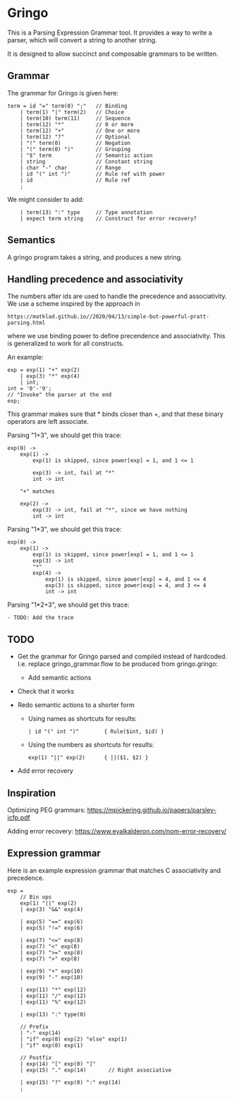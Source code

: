 # Gringo

This is a Parsing Expression Grammar tool. It provides a way
to write a parser, which will convert a string to another string.

It is designed to allow succinct and composable grammars to be
written.

## Grammar

The grammar for Gringo is given here:

	term = id "=" term(0) ";"	// Binding
		| term(1) "|" term(2)	// Choice
		| term(10) term(11)		// Sequence
		| term(12) "*"			// 0 or more
		| term(12) "+"			// One or more
		| term(12) "?"			// Optional
		| "!" term(0)			// Negation
		| "(" term(0) ")" 		// Grouping
		| "$" term              // Semantic action
		| string				// Constant string
		| char "-" char			// Range
		| id "(" int ")"		// Rule ref with power
		| id					// Rule ref
		;

We might consider to add:

		| term(13) ":" type		// Type annotation
		| expect term string	// Construct for error recovery?

## Semantics

A gringo program takes a string, and produces a new string.

## Handling precedence and associativity

The numbers after ids are used to handle the precedence and associativity.
We use a scheme inspired by the approach in 

	https://matklad.github.io//2020/04/13/simple-but-powerful-pratt-parsing.html

where we use binding power to define precendence and associativity. This is
generalized to work for all constructs. 

An example:

	exp = exp(1) "+" exp(2)
		| exp(3) "*" exp(4)
		| int;
	int = '0'-'9';
	// "Invoke" the parser at the end
	exp;

This grammar makes sure that * binds closer than +, and that these binary
operators are left associate.

Parsing "1+3", we should get this trace:

	exp(0) ->
		exp(1) -> 
			exp(1) is skipped, since power[exp] = 1, and 1 <= 1
		
			exp(3) -> int, fail at "*"
			int -> int

		"+" matches

		exp(2) -> 
			exp(3) -> int, fail at "*", since we have nothing
			int -> int

Parsing "1*3", we should get this trace:

	exp(0) ->
		exp(1) ->
			exp(1) is skipped, since power[exp] = 1, and 1 <= 1
			exp(3) -> int
			"*"
			exp(4) ->
				exp(1) is skipped, since power[exp] = 4, and 1 <= 4
				exp(3) is skipped, since power[exp] = 4, and 3 <= 4
				int -> int

Parsing "1*2+3", we should get this trace:

	- TODO: Add the trace

## TODO

- Get the grammar for Gringo parsed and compiled instead
  of hardcoded. I.e. replace gringo_grammar.flow to be 
  produced from gringo.gringo:
   - Add semantic actions

- Check that it works

- Redo semantic actions to a shorter form
  - Using names as shortcuts for results:

		| id "(" int ")"		{ Rule($int, $id) }

  - Using the numbers as shortcuts for results:

		exp(1) "||" exp(2)		{ ||($1, $2) }

- Add error recovery

## Inspiration

Optimizing PEG grammars:
https://mpickering.github.io/papers/parsley-icfp.pdf

Adding error recovery:
https://www.eyalkalderon.com/nom-error-recovery/

## Expression grammar

Here is an example expression grammar that matches C
associativity and precedence.

	exp = 
		// Bin ops
		exp(1) "||" exp(2)
		| exp(3) "&&" exp(4)

		| exp(5) "==" exp(6)
		| exp(5) "!=" exp(6)

		| exp(7) "<=" exp(8)
		| exp(7) "<" exp(8)
		| exp(7) ">=" exp(8)
		| exp(7) ">" exp(8)

		| exp(9) "+" exp(10)
		| exp(9) "-" exp(10)

		| exp(11) "*" exp(12)
		| exp(11) "/" exp(12)
		| exp(11) "%" exp(12)

		| exp(13) ":" type(0)

		// Prefix
		| "-" exp(14)
		| "if" exp(0) exp(2) "else" exp(1)
		| "if" exp(0) exp(1)

		// Postfix
		| exp(14) "[" exp(0) "]"
		| exp(15) "." exp(14)		// Right associative

		| exp(15) "?" exp(0) ":" exp(14)	
		;


